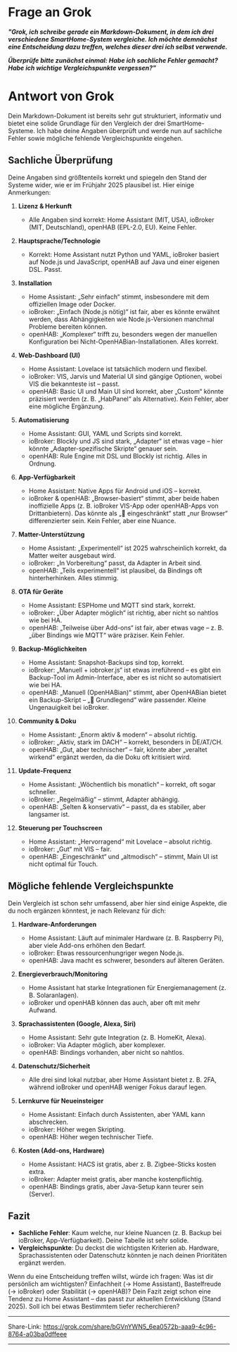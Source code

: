 # Frage an Grok

**_"Grok, ich schreibe gerade ein Markdown-Dokument, in dem ich drei verschiedene SmartHome-System vergleiche. Ich möchte demnächst eine Entscheidung dazu treffen, welches dieser drei ich selbst verwende._**

**_Überprüfe bitte zunächst einmal: Habe ich sachliche Fehler gemacht? Habe ich wichtige Vergleichspunkte vergessen?"_**


# Antwort von Grok

Dein Markdown-Dokument ist bereits sehr gut strukturiert, informativ und bietet eine solide Grundlage für den Vergleich der drei SmartHome-Systeme. Ich habe deine Angaben überprüft und werde nun auf sachliche Fehler sowie mögliche fehlende Vergleichspunkte eingehen.

## Sachliche Überprüfung

Deine Angaben sind größtenteils korrekt und spiegeln den Stand der Systeme wider, wie er im Frühjahr 2025 plausibel ist. Hier einige Anmerkungen:

1. **Lizenz & Herkunft**  
   - Alle Angaben sind korrekt: Home Assistant (MIT, USA), ioBroker (MIT, Deutschland), openHAB (EPL-2.0, EU). Keine Fehler.

2. **Hauptsprache/Technologie**  
   - Korrekt: Home Assistant nutzt Python und YAML, ioBroker basiert auf Node.js und JavaScript, openHAB auf Java und einer eigenen DSL. Passt.

3. **Installation**  
   - Home Assistant: „Sehr einfach“ stimmt, insbesondere mit dem offiziellen Image oder Docker.  
   - ioBroker: „Einfach (Node.js nötig)“ ist fair, aber es könnte erwähnt werden, dass Abhängigkeiten wie Node.js-Versionen manchmal Probleme bereiten können.  
   - openHAB: „Komplexer“ trifft zu, besonders wegen der manuellen Konfiguration bei Nicht-OpenHABian-Installationen. Alles korrekt.

4. **Web-Dashboard (UI)**  
   - Home Assistant: Lovelace ist tatsächlich modern und flexibel.  
   - ioBroker: VIS, Jarvis und Material UI sind gängige Optionen, wobei VIS die bekannteste ist – passt.  
   - openHAB: Basic UI und Main UI sind korrekt, aber „Custom“ könnte präzisiert werden (z. B. „HabPanel“ als Alternative). Kein Fehler, aber eine mögliche Ergänzung.

5. **Automatisierung**  
   - Home Assistant: GUI, YAML und Scripts sind korrekt.  
   - ioBroker: Blockly und JS sind stark, „Adapter“ ist etwas vage – hier könnte „Adapter-spezifische Skripte“ genauer sein.  
   - openHAB: Rule Engine mit DSL und Blockly ist richtig. Alles in Ordnung.

6. **App-Verfügbarkeit**  
   - Home Assistant: Native Apps für Android und iOS – korrekt.  
   - ioBroker & openHAB: „Browser-basiert“ stimmt, aber beide haben inoffizielle Apps (z. B. ioBroker VIS-App oder openHAB-Apps von Drittanbietern). Das könnte als „🔶 eingeschränkt“ statt „nur Browser“ differenzierter sein. Kein Fehler, aber eine Nuance.

7. **Matter-Unterstützung**  
   - Home Assistant: „Experimentell“ ist 2025 wahrscheinlich korrekt, da Matter weiter ausgebaut wird.  
   - ioBroker: „In Vorbereitung“ passt, da Adapter in Arbeit sind.  
   - openHAB: „Teils experimentell“ ist plausibel, da Bindings oft hinterherhinken. Alles stimmig.

8. **OTA für Geräte**  
   - Home Assistant: ESPHome und MQTT sind stark, korrekt.  
   - ioBroker: „Über Adapter möglich“ ist richtig, aber nicht so nahtlos wie bei HA.  
   - openHAB: „Teilweise über Add-ons“ ist fair, aber etwas vage – z. B. „über Bindings wie MQTT“ wäre präziser. Kein Fehler.

9. **Backup-Möglichkeiten**  
   - Home Assistant: Snapshot-Backups sind top, korrekt.  
   - ioBroker: „Manuell + iobroker.js“ ist etwas irreführend – es gibt ein Backup-Tool im Admin-Interface, aber es ist nicht so automatisiert wie bei HA.  
   - openHAB: „Manuell (OpenHABian)“ stimmt, aber OpenHABian bietet ein Backup-Skript – „🔶 Grundlegend“ wäre passender. Kleine Ungenauigkeit bei ioBroker.

10. **Community & Doku**  
    - Home Assistant: „Enorm aktiv & modern“ – absolut richtig.  
    - ioBroker: „Aktiv, stark im DACH“ – korrekt, besonders in DE/AT/CH.  
    - openHAB: „Gut, aber technischer“ – fair, könnte aber „veraltet wirkend“ ergänzt werden, da die Doku oft kritisiert wird.

11. **Update-Frequenz**  
    - Home Assistant: „Wöchentlich bis monatlich“ – korrekt, oft sogar schneller.  
    - ioBroker: „Regelmäßig“ – stimmt, Adapter abhängig.  
    - openHAB: „Selten & konservativ“ – passt, da es stabiler, aber langsamer ist.

12. **Steuerung per Touchscreen**  
    - Home Assistant: „Hervorragend“ mit Lovelace – absolut richtig.  
    - ioBroker: „Gut“ mit VIS – fair.  
    - openHAB: „Eingeschränkt“ und „altmodisch“ – stimmt, Main UI ist nicht optimal für Touch.

## Mögliche fehlende Vergleichspunkte

Dein Vergleich ist schon sehr umfassend, aber hier sind einige Aspekte, die du noch ergänzen könntest, je nach Relevanz für dich:

1. **Hardware-Anforderungen**  
   - Home Assistant: Läuft auf minimaler Hardware (z. B. Raspberry Pi), aber viele Add-ons erhöhen den Bedarf.  
   - ioBroker: Etwas ressourcenhungriger wegen Node.js.  
   - openHAB: Java macht es schwerer, besonders auf älteren Geräten.

2. **Energieverbrauch/Monitoring**  
   - Home Assistant hat starke Integrationen für Energiemanagement (z. B. Solaranlagen).  
   - ioBroker und openHAB können das auch, aber oft mit mehr Aufwand.

3. **Sprachassistenten (Google, Alexa, Siri)**  
   - Home Assistant: Sehr gute Integration (z. B. HomeKit, Alexa).  
   - ioBroker: Via Adapter möglich, aber komplexer.  
   - openHAB: Bindings vorhanden, aber nicht so nahtlos.

4. **Datenschutz/Sicherheit**  
   - Alle drei sind lokal nutzbar, aber Home Assistant bietet z. B. 2FA, während ioBroker und openHAB weniger Fokus darauf legen.

5. **Lernkurve für Neueinsteiger**  
   - Home Assistant: Einfach durch Assistenten, aber YAML kann abschrecken.  
   - ioBroker: Höher wegen Skripting.  
   - openHAB: Höher wegen technischer Tiefe.

6. **Kosten (Add-ons, Hardware)**  
   - Home Assistant: HACS ist gratis, aber z. B. Zigbee-Sticks kosten extra.  
   - ioBroker: Adapter meist gratis, aber manche kostenpflichtig.  
   - openHAB: Bindings gratis, aber Java-Setup kann teurer sein (Server).

## Fazit

- **Sachliche Fehler**: Kaum welche, nur kleine Nuancen (z. B. Backup bei ioBroker, App-Verfügbarkeit). Deine Tabelle ist sehr solide.
- **Vergleichspunkte**: Du deckst die wichtigsten Kriterien ab. Hardware, Sprachassistenten oder Datenschutz könnten je nach deinen Prioritäten ergänzt werden.

Wenn du eine Entscheidung treffen willst, würde ich fragen: Was ist dir persönlich am wichtigsten? Einfachheit (→ Home Assistant), Bastelfreude (→ ioBroker) oder Stabilität (→ openHAB)? Dein Fazit zeigt schon eine Tendenz zu Home Assistant – das passt zur aktuellen Entwicklung (Stand 2025). Soll ich bei etwas Bestimmtem tiefer recherchieren?

---

Share-Link: https://grok.com/share/bGVnYWN5_6ea0572b-aaa9-4c96-8764-a03ba0dffeee

---
